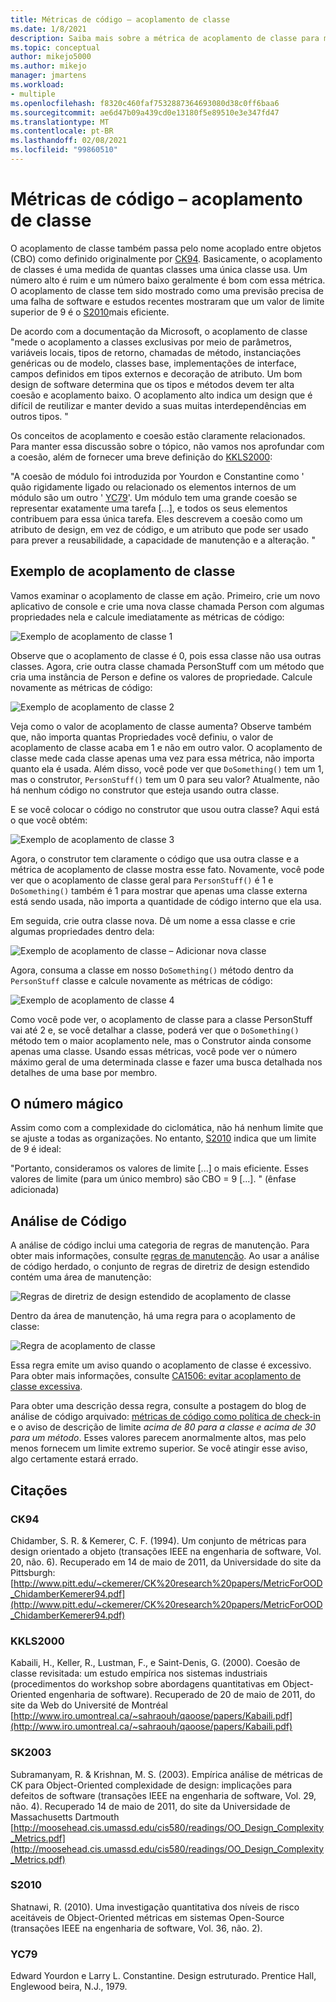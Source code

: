 ```yaml
---
title: Métricas de código – acoplamento de classe
ms.date: 1/8/2021
description: Saiba mais sobre a métrica de acoplamento de classe para métricas de código no Visual Studio.
ms.topic: conceptual
author: mikejo5000
ms.author: mikejo
manager: jmartens
ms.workload:
- multiple
ms.openlocfilehash: f8320c460faf7532887364693080d38c0ff6baa6
ms.sourcegitcommit: ae6d47b09a439cd0e13180f5e89510e3e347fd47
ms.translationtype: MT
ms.contentlocale: pt-BR
ms.lasthandoff: 02/08/2021
ms.locfileid: "99860510"
---
```

# <a name="code-metrics---class-coupling"></a>Métricas de código – acoplamento de classe

O acoplamento de classe também passa pelo nome acoplado entre objetos (CBO) como definido originalmente por [CK94](#ck94). Basicamente, o acoplamento de classes é uma medida de quantas classes uma única classe usa. Um número alto é ruim e um número baixo geralmente é bom com essa métrica. O acoplamento de classe tem sido mostrado como uma previsão precisa de uma falha de software e estudos recentes mostraram que um valor de limite superior de 9 é o [S2010](#s2010)mais eficiente.

De acordo com a documentação da Microsoft, o acoplamento de classe "mede o acoplamento a classes exclusivas por meio de parâmetros, variáveis locais, tipos de retorno, chamadas de método, instanciações genéricas ou de modelo, classes base, implementações de interface, campos definidos em tipos externos e decoração de atributo. Um bom design de software determina que os tipos e métodos devem ter alta coesão e acoplamento baixo. O acoplamento alto indica um design que é difícil de reutilizar e manter devido a suas muitas interdependências em outros tipos. "

Os conceitos de acoplamento e coesão estão claramente relacionados. Para manter essa discussão sobre o tópico, não vamos nos aprofundar com a coesão, além de fornecer uma breve definição do [KKLS2000](#kkls2000):

"A coesão de módulo foi introduzida por Yourdon e Constantine como ' quão rigidamente ligado ou relacionado os elementos internos de um módulo são um outro ' [YC79](#yc79)'. Um módulo tem uma grande coesão se representar exatamente uma tarefa [...], e todos os seus elementos contribuem para essa única tarefa. Eles descrevem a coesão como um atributo de design, em vez de código, e um atributo que pode ser usado para prever a reusabilidade, a capacidade de manutenção e a alteração. "

## <a name="class-coupling-example"></a>Exemplo de acoplamento de classe

Vamos examinar o acoplamento de classe em ação. Primeiro, crie um novo aplicativo de console e crie uma nova classe chamada Person com algumas propriedades nela e calcule imediatamente as métricas de código:

![Exemplo de acoplamento de classe 1](media/class-coupling-example-1.png)

Observe que o acoplamento de classe é 0, pois essa classe não usa outras classes. Agora, crie outra classe chamada PersonStuff com um método que cria uma instância de Person e define os valores de propriedade. Calcule novamente as métricas de código:

![Exemplo de acoplamento de classe 2](media/class-coupling-example-2.png)

Veja como o valor de acoplamento de classe aumenta? Observe também que, não importa quantas Propriedades você definiu, o valor de acoplamento de classe acaba em 1 e não em outro valor. O acoplamento de classe mede cada classe apenas uma vez para essa métrica, não importa quanto ela é usada. Além disso, você pode ver que `DoSomething()` tem um 1, mas o construtor, `PersonStuff()` tem um 0 para seu valor? Atualmente, não há nenhum código no construtor que esteja usando outra classe.

E se você colocar o código no construtor que usou outra classe? Aqui está o que você obtém:

![Exemplo de acoplamento de classe 3](media/class-coupling-example-3.png)

Agora, o construtor tem claramente o código que usa outra classe e a métrica de acoplamento de classe mostra esse fato. Novamente, você pode ver que o acoplamento de classe geral para `PersonStuff()` é 1 e `DoSomething()` também é 1 para mostrar que apenas uma classe externa está sendo usada, não importa a quantidade de código interno que ela usa.

Em seguida, crie outra classe nova. Dê um nome a essa classe e crie algumas propriedades dentro dela:

![Exemplo de acoplamento de classe – Adicionar nova classe](media/class-coupling-example-add-new-class.png)

Agora, consuma a classe em nosso `DoSomething()` método dentro da `PersonStuff` classe e calcule novamente as métricas de código:

![Exemplo de acoplamento de classe 4](media/class-coupling-example-4.png)

Como você pode ver, o acoplamento de classe para a classe PersonStuff vai até 2 e, se você detalhar a classe, poderá ver que o `DoSomething()` método tem o maior acoplamento nele, mas o Construtor ainda consome apenas uma classe.  Usando essas métricas, você pode ver o número máximo geral de uma determinada classe e fazer uma busca detalhada nos detalhes de uma base por membro.

## <a name="the-magic-number"></a>O número mágico

Assim como com a complexidade do ciclomática, não há nenhum limite que se ajuste a todas as organizações. No entanto, [S2010](#s2010) indica que um limite de 9 é ideal:

"Portanto, consideramos os valores de limite [...] o mais eficiente. Esses valores de limite (para um único membro) são CBO = 9 [...]. " (ênfase adicionada)

## <a name="code-analysis"></a>Análise de Código

A análise de código inclui uma categoria de regras de manutenção. Para obter mais informações, consulte [regras de manutenção](/dotnet/fundamentals/code-analysis/quality-rules/maintainability-warnings). Ao usar a análise de código herdado, o conjunto de regras de diretriz de design estendido contém uma área de manutenção:

![Regras de diretriz de design estendido de acoplamento de classe](media/class-coupling-extended-design-guideline-rules.png)

Dentro da área de manutenção, há uma regra para o acoplamento de classe:

![Regra de acoplamento de classe](media/class-coupling-maintainability-area-rules.png)

Essa regra emite um aviso quando o acoplamento de classe é excessivo. Para obter mais informações, consulte [CA1506: evitar acoplamento de classe excessiva](/dotnet/fundamentals/code-analysis/quality-rules/ca1506).

Para obter uma descrição dessa regra, consulte a postagem do blog de análise de código arquivado: [métricas de código como política de check-in](/archive/blogs/codeanalysis/code-metrics-as-check-in-policy) e o aviso de descrição de limite *acima de 80 para a classe e acima de 30 para um método*.  Esses valores parecem anormalmente altos, mas pelo menos fornecem um limite extremo superior. Se você atingir esse aviso, algo certamente estará errado.

## <a name="citations"></a>Citações

### <a name="ck94"></a>CK94

Chidamber, S. R. & Kemerer, C. F. (1994). Um conjunto de métricas para design orientado a objeto (transações IEEE na engenharia de software, Vol. 20, não. 6). Recuperado em 14 de maio de 2011, da Universidade do site da Pittsburgh: [http://www.pitt.edu/~ckemerer/CK%20research%20papers/MetricForOOD_ChidamberKemerer94.pdf](http://www.pitt.edu/~ckemerer/CK%20research%20papers/MetricForOOD_ChidamberKemerer94.pdf)

### <a name="kkls2000"></a>KKLS2000

Kabaili, H., Keller, R., Lustman, F., e Saint-Denis, G. (2000). Coesão de classe revisitada: um estudo empírica nos sistemas industriais (procedimentos do workshop sobre abordagens quantitativas em Object-Oriented engenharia de software). Recuperado de 20 de maio de 2011, do site da Web do Université de Montréal [http://www.iro.umontreal.ca/~sahraouh/qaoose/papers/Kabaili.pdf](http://www.iro.umontreal.ca/~sahraouh/qaoose/papers/Kabaili.pdf)

### <a name="sk2003"></a>SK2003

Subramanyam, R. & Krishnan, M. S. (2003). Empírica análise de métricas de CK para Object-Oriented complexidade de design: implicações para defeitos de software (transações IEEE na engenharia de software, Vol. 29, não. 4). Recuperado 14 de maio de 2011, do site da Universidade de Massachusetts Dartmouth [http://moosehead.cis.umassd.edu/cis580/readings/OO_Design_Complexity_Metrics.pdf](http://moosehead.cis.umassd.edu/cis580/readings/OO_Design_Complexity_Metrics.pdf)

### <a name="s2010"></a>S2010

Shatnawi, R. (2010). Uma investigação quantitativa dos níveis de risco aceitáveis de Object-Oriented métricas em sistemas Open-Source (transações IEEE na engenharia de software, Vol. 36, não. 2).

### <a name="yc79"></a>YC79

Edward Yourdon e Larry L. Constantine. Design estruturado. Prentice Hall, Englewood beira, N.J., 1979.
